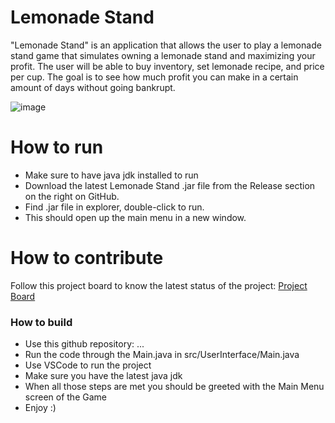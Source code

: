 # Lemonade Stand
"Lemonade Stand" is an application that allows the user to play a lemonade stand game that simulates owning a lemonade stand and maximizing your profit. The user will be able to buy inventory, set lemonade recipe, and price per cup. The goal is to see how much profit you can make in a certain amount of days without going bankrupt.

![image](https://user-images.githubusercontent.com/78782966/200008462-f94bdb31-a914-4cc0-9cb9-4bd15c820255.png)
# How to run
- Make sure to have java jdk installed to run
- Download the latest Lemonade Stand .jar file from the Release section on the right on GitHub.  
- Find .jar file in explorer, double-click to run.
- This should open up the main menu in a new window.

# How to contribute
Follow this project board to know the latest status of the project: [Project Board](https://github.com/orgs/cis3296f22/projects/105/views/1)  

### How to build
- Use this github repository: ... 
- Run the code through the Main.java in src/UserInterface/Main.java  
- Use VSCode to run the project
- Make sure you have the latest java jdk
- When all those steps are met you should be greeted with the Main Menu screen of the Game
- Enjoy :)
